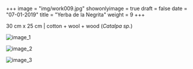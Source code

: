 +++
image = "img/work009.jpg"
showonlyimage = true
draft = false
date = "07-01-2019"
title = "Yerba de la Negrita"
weight = 9
+++

30 cm x 25 cm | cotton + wool + wood (_Catalpa sp._)

![image_1][1]

![image_2][2]

![image_3][3]

[1]: /img/work_9/image_1.jpg
[2]: /img/work_9/image_2.jpg
[3]: /img/work_9/image_3.jpg
